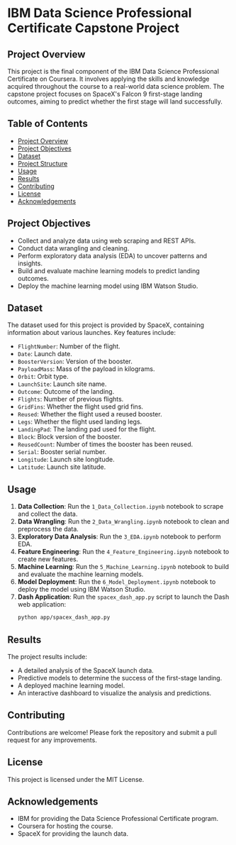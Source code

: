 # IBM Data Science Professional Certificate Capstone Project

## Project Overview

This project is the final component of the IBM Data Science Professional Certificate on Coursera. It involves applying the skills and knowledge acquired throughout the course to a real-world data science problem. The capstone project focuses on SpaceX's Falcon 9 first-stage landing outcomes, aiming to predict whether the first stage will land successfully.

## Table of Contents

- [Project Overview](#project-overview)
- [Project Objectives](#project-objectives)
- [Dataset](#dataset)
- [Project Structure](#project-structure)
- [Usage](#usage)
- [Results](#results)
- [Contributing](#contributing)
- [License](#license)
- [Acknowledgements](#acknowledgements)

## Project Objectives

- Collect and analyze data using web scraping and REST APIs.
- Conduct data wrangling and cleaning.
- Perform exploratory data analysis (EDA) to uncover patterns and insights.
- Build and evaluate machine learning models to predict landing outcomes.
- Deploy the machine learning model using IBM Watson Studio.

## Dataset

The dataset used for this project is provided by SpaceX, containing information about various launches. Key features include:

- `FlightNumber`: Number of the flight.
- `Date`: Launch date.
- `BoosterVersion`: Version of the booster.
- `PayloadMass`: Mass of the payload in kilograms.
- `Orbit`: Orbit type.
- `LaunchSite`: Launch site name.
- `Outcome`: Outcome of the landing.
- `Flights`: Number of previous flights.
- `GridFins`: Whether the flight used grid fins.
- `Reused`: Whether the flight used a reused booster.
- `Legs`: Whether the flight used landing legs.
- `LandingPad`: The landing pad used for the flight.
- `Block`: Block version of the booster.
- `ReusedCount`: Number of times the booster has been reused.
- `Serial`: Booster serial number.
- `Longitude`: Launch site longitude.
- `Latitude`: Launch site latitude.

## Usage

1. **Data Collection**: Run the `1_Data_Collection.ipynb` notebook to scrape and collect the data.
2. **Data Wrangling**: Run the `2_Data_Wrangling.ipynb` notebook to clean and preprocess the data.
3. **Exploratory Data Analysis**: Run the `3_EDA.ipynb` notebook to perform EDA.
4. **Feature Engineering**: Run the `4_Feature_Engineering.ipynb` notebook to create new features.
5. **Machine Learning**: Run the `5_Machine_Learning.ipynb` notebook to build and evaluate the machine learning models.
6. **Model Deployment**: Run the `6_Model_Deployment.ipynb` notebook to deploy the model using IBM Watson Studio.
7. **Dash Application**: Run the `spacex_dash_app.py` script to launch the Dash web application:
    ```sh
    python app/spacex_dash_app.py
    ```

## Results

The project results include:
- A detailed analysis of the SpaceX launch data.
- Predictive models to determine the success of the first-stage landing.
- A deployed machine learning model.
- An interactive dashboard to visualize the analysis and predictions.

## Contributing

Contributions are welcome! Please fork the repository and submit a pull request for any improvements.

## License

This project is licensed under the MIT License.

## Acknowledgements

- IBM for providing the Data Science Professional Certificate program.
- Coursera for hosting the course.
- SpaceX for providing the launch data.

